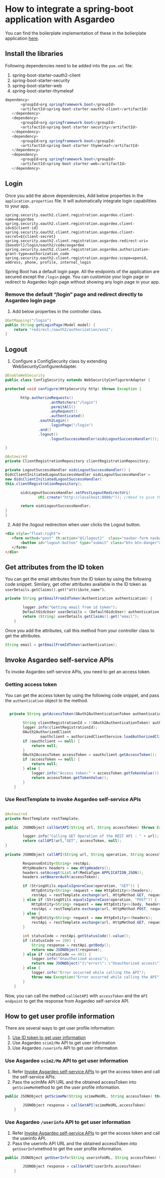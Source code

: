 # How to integrate a spring-boot application with Asgardeo

You can find  the boilerplate implementation of these in the bolierplate application [here](../../boilerplate/README.md).
## Install the libraries
Following dependencies need to be added into the `pom.xml` file:
1. spring-boot-starter-oauth2-client
2. spring-boot-starter-security
3. spring-boot-starter-web
4. spring-boot-starter-thymeleaf

```java
dependency>
       <groupId>org.springframework.boot</groupId>
       <artifactId>spring-boot-starter-oauth2-client</artifactId>
   </dependency>
   <dependency>
       <groupId>org.springframework.boot</groupId>
       <artifactId>spring-boot-starter-security</artifactId>
   </dependency>
   <dependency>
       <groupId>org.springframework.boot</groupId>
       <artifactId>spring-boot-starter-thymeleaf</artifactId>
   </dependency>
   <dependency>
       <groupId>org.springframework.boot</groupId>
       <artifactId>spring-boot-starter-web</artifactId>
   </dependency>
```

## Login

Once you add the above dependencies, Add below properties in the `application.properties` file. It will automatically integrate login capabilities to your app.
```
spring.security.oauth2.client.registration.asgardeo.client-name=Asgardeo
spring.security.oauth2.client.registration.asgardeo.client-id=${client-id}
spring.security.oauth2.client.registration.asgardeo.client-secret=${client-secret}
spring.security.oauth2.client.registration.asgardeo.redirect-uri={baseUrl}/login/oauth2/code/asgardeo
spring.security.oauth2.client.registration.asgardeo.authorization-grant-type=authorization_code
spring.security.oauth2.client.registration.asgardeo.scope=openid, address, phone, profile, internal_login
```

Spring Boot has a default login page. All the endpoints of the application are secured except the `/login` page. You can customize your login page or redirect to Asgardeo login page without showing any login page in your app.

### Remove the default “/login” page and redirect directly to Asgardeo login page
1. Add below properties in the controller class.

```java
@GetMapping("/login")
public String getLoginPage(Model model) {
    return "redirect:/oauth2/authorization/wso2";
}
```

## Logout

1. Configure a ConfigSecurity class by extending WebSecurityConfigurerAdapter.

```java
@EnableWebSecurity
public class ConfigSecurity extends WebSecurityConfigurerAdapter {

protected void configure(HttpSecurity http) throws Exception {

       http.authorizeRequests()
                    .antMatchers("/login")
                    .permitAll()
                    .anyRequest()
                    .authenticated()
               .oauth2Login()
                    .loginPage("/login")
               .and()
               .logout()
                    .logoutSuccessHandler(oidcLogoutSuccessHandler());

}

@Autowired
private ClientRegistrationRepository clientRegistrationRepository;

private LogoutSuccessHandler oidcLogoutSuccessHandler() {
OidcClientInitiatedLogoutSuccessHandler oidcLogoutSuccessHandler =
new OidcClientInitiatedLogoutSuccessHandler(
this.clientRegistrationRepository);

       oidcLogoutSuccessHandler.setPostLogoutRedirectUri(
               URI.create("http://localhost:8080/")); //Need to give the post-rediret-uri here

       return oidcLogoutSuccessHandler;
}
}
```

2. Add the /logout redirection when user clicks the Logout button.

```html
<div style="float:right">
   <form method="post" th:action="@{/logout}"  class="navbar-form navbar-right">
       <button id="logout-button" type="submit" class="btn btn-danger">Logout</button>
   </form>
</div>
```

## Get attributes from the ID token

You can get the email attributes from the ID token by using the following code snippet. Similary, get other attributes available in the ID token as `userDetails.getClaims().get("attribute_name")`.


```java
private String getEmailFromIdToken(Authentication authentication) {

        logger.info("Getting email from id token");
        DefaultOidcUser userDetails = (DefaultOidcUser) authentication.getPrincipal();
        return (String) userDetails.getClaims().get("email");
    }
```

Once you add the attributes, call this method from your controller class to get the attributes.

```java
String email = getEmailFromIdToken(authentication);
```

## Invoke Asgardeo self-service APIs

To invoke Asgardeo self-service APIs, you need to get an access token.

### Getting access token

You can get the access token by using the following code snippet, and pass the `authentication` object to the method.
```java
    
  private String getAccessToken(OAuth2AuthenticationToken authentication) {

        String clientRegistrationId = ((OAuth2AuthenticationToken) authentication).getAuthorizedClientRegistrationId();
        logger.info(clientRegistrationId);
        OAuth2AuthorizedClient
                oauthclient = authorizedClientService.loadAuthorizedClient(clientRegistrationId, authentication.getName());
        if (oauthclient == null) {
            return null;
        }
        OAuth2AccessToken accessToken = oauthclient.getAccessToken();
        if (accessToken == null) {
            return null;
        } else {
            logger.info("Access token:" + accessToken.getTokenValue());
            return accessToken.getTokenValue();
        }
    }
```

### Use RestTemplate to invoke Asgardeo self-service APIs

```java

@Autowired
private RestTemplate restTemplate;

public  JSONObject callGetAPI(String url, String accessToken) throws Exception {

        logger.info("Calling GET Operation of the REST API : " + url);
        return callAPI(url,"GET", accessToken, null);
}
        
private JSONObject callAPI(String url, String operation, String accessToken, String body) throws Exception{

        ResponseEntity<String> restApi;
        HttpHeaders headers = new HttpHeaders();
        headers.setAccept(List.of(MediaType.APPLICATION_JSON));
        headers.setBearerAuth(accessToken);

        if (StringUtils.equalsIgnoreCase(operation, "GET")) {
            HttpEntity<String> request = new HttpEntity<>(headers);
            restApi = restTemplate.exchange(url, HttpMethod.GET, request, String.class);
        } else if (StringUtils.equalsIgnoreCase(operation, "POST")) {
            HttpEntity<String> request = new HttpEntity<>(body, headers);
            restApi = restTemplate.exchange(url, HttpMethod.POST, request, String.class);
        } else {
            HttpEntity<String> request = new HttpEntity<>(headers);
            restApi = restTemplate.exchange(url, HttpMethod.GET, request, String.class);
        }

        int statusCode = restApi.getStatusCode().value();
        if (statusCode == 200) {
            String response = restApi.getBody();
            return new JSONObject(response);
        } else if (statusCode == 401) {
            logger.info("Unauthorized access");
            return new JSONObject("{\"error\": \"Unauthorized access\"}");
        } else {
            logger.info("Error occurred while calling the API");
            throw new Exception("Error occurred while calling the API");
        }
    }
```

Now, you can call the method `callGetAPI` with `accessToken` and the `API endpoint` to get the response from Asgardeo self-service API.

## How to get user profile information

There are several ways to get user profile information:
1. [Use ID token to get user information](#get-attributes-from-the-id-token)
2. Use Asgardeo `scim2/Me` API to get user information
3. Use Asgardeo `/userinfo` API to get user information

### Use Asgardeo `scim2/Me` API to get user information
1. Refer [Invoke Asgardeo self-service APIs](#invoke-asgardeo-self-service-apis) to get the access token and call the self-service APIs.
2. Pass the scimMe API URL and the obtained accessToken into `getScimeMe`method to get the user profile information.

```java
public JSONObject getScimeMe(String scimeMeURL, String accessToken) throws LoginException {

        JSONObject response = callGetAPI(scimeMeURL,accessToken)
    }
```
### Use Asgardeo `/userinfo` API to get user information

1. Refer [Invoke Asgardeo self-service APIs](#invoke-asgardeo-self-service-apis) to get the access token and call the userinfo API.
2. Pass the userinfo API URL and the obtained accessToken into `getUserInfo`method to get the user profile information.

```java
public JSONObject getUserInfo(String userinfoURL, String accessToken) throws LoginException {

        JSONObject response = callGetAPI(userInfo,accessToken)
    }
```
